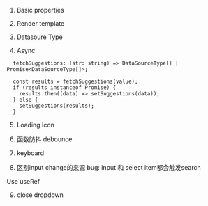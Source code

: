 1. Basic properties


2. Render template


3. Datasoure Type


4. Async
```
  fetchSuggestions: (str: string) => DataSourceType[] | Promise<DataSourceType[]>;

  const results = fetchSuggestions(value);
  if (results instanceof Promise) {
    results.then((data) => setSuggestions(data));
  } else {
    setSuggestions(results);
  }
```

5. Loading Icon

6. 函数防抖 debounce

7. keyboard

8. 区别input change的来源
 bug: input 和 select item都会触发search

 Use useRef

9. close dropdown
